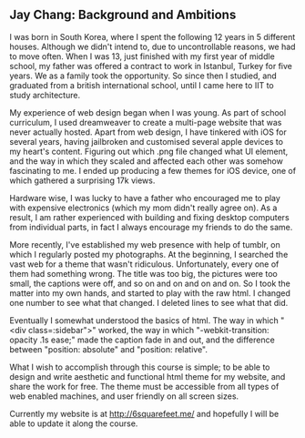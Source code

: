 ## Jay Chang: Background and Ambitions

I was born in South Korea, where I spent the following 12 years in 5 different houses. Although we didn't intend to, due to uncontrollable reasons, we had to move often. When I was 13, just finished with my first year of middle school, my father was offered a contract to work in Istanbul, Turkey for five years. We as a family took the opportunity. So since then I studied, and graduated from a british international school, until I came here to IIT to study architecture.

My experience of web design began when I was young. As part of school curriculum, I used dreamweaver to create a multi-page website that was never actually hosted. Apart from web design, I have tinkered with iOS for several years, having jailbroken and customised several apple devices to my heart's content. Figuring out which .png file changed what UI element, and the way in which they scaled and affected each other was somehow fascinating to me. I ended up producing a few themes for iOS device, one of which gathered a surprising 17k views.

Hardware wise, I was lucky to have a father who encouraged me to play with expensive electronics (which my mom didn't really agree on). As a result, I am rather experienced with building and fixing desktop computers from individual parts, in fact I always encourage my friends to do the same.

More recently, I've established my web presence with help of tumblr, on which I regularly posted my photographs. At the beginning, I searched the vast web for a theme that wasn't ridiculous. Unfortunately, every one of them had something wrong. The title was too big, the pictures were too small, the captions were off, and so on and on and on and on. So I took the matter into my own hands, and started to play with the raw html. I changed one number to see what that changed. I deleted lines to see what that did.

Eventually I somewhat understood the basics of html. The way in which "<div class=:sidebar">" worked, the way in which "-webkit-transition: opacity .1s ease;" made the caption fade in and out, and the difference between "position: absolute" and "position: relative".

What I wish to accomplish through this course is simple; to be able to design and write aesthetic and functional html theme for my website, and share the work for free. The theme must be accessible from all types of web enabled machines, and user friendly on all screen sizes.

Currently my website is at http://6squarefeet.me/ and hopefully I will be able to update it along the course.
